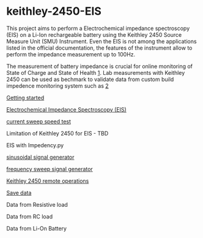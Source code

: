# keithley-2450-EIS

This project aims to perform a Electrochemical impedance spectroscopy (EIS) on a Li-Ion rechargeable battery using the Keithley 2450 Source Measure Unit (SMU) Instrument. Even the EIS is not among the applications listed in the official documentation,  the features of the instrument allow to perform the impedance measurement up to 100Hz.

The measurement of battery impedance is crucial for online monitoring of State of Charge and State of Health [1](docs/references.md#1). Lab measurements with Keithley 2450 can be used as bechmark to validate data from custom build impedence monitoring system such as [2](docs/references.md#2)


[Getting started](docs/getting_started.md)

[Electrochemical Impedance Spectroscopy (EIS)](docs/electrochemical-Impedance-spectroscopy.md)

[current sweep speed test](docs/current-sweep-speed-test.md)

Limitation of Keithley 2450 for EIS - TBD 

EIS with Impedency.py

[sinusoidal signal generator](docs/sinusoidal-signal-generator.md)

[frequency sweep signal generator](docs/frequency-sweep-signal-generator.md)

[Keithley 2450 remote operations](docs/keithley-2450-remote.md)

[Save data](docs/save-data.md)

Data from Resistive load

Data from RC load

Data from Li-On Battery